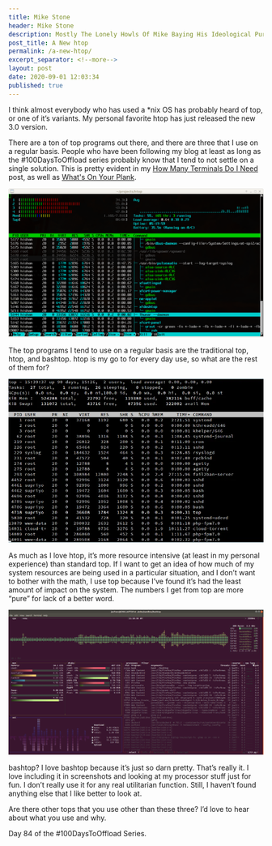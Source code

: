 ```yaml
---
title: Mike Stone
header: Mike Stone
description: Mostly The Lonely Howls Of Mike Baying His Ideological Purity At The Moon
post_title: A New htop
permalink: /a-new-htop/
excerpt_separator: <!--more-->
layout: post
date: 2020-09-01 12:03:34
published: true
---
```


I think almost everybody who has used a *nix OS has probably heard of top, or one of it’s variants. My personal favorite htop has just released the new 3.0 version.

<!--more-->

There are a ton of top programs out there, and there are three that I use on a regular basis. People who have been following my blog at least as long as the #100DaysToOffload series probably know that I tend to not settle on a single solution. This is pretty evident in my [How Many Terminals Do I Need](https://mikestone.me/how-many-terminals-do-i-need) post, as well as [What's On Your Plank](https://mikestone.me/whats-on-your-plank). 

![](/assets/images/auhFUpT.png)

The top programs I tend to use on a regular basis are the traditional top, htop, and bashtop. htop is my go to for every day use, so what are the rest of them for?

![](/assets/images/0NDWqaM.webp)

As much as I love htop, it’s more resource intensive (at least in my personal experience) than standard top. If I want to get an idea of how much of my system resources are being used in a particular situation, and I don’t want to bother with the math, I use top because I’ve found it’s had the least amount of impact on the system. The numbers I get from top are more “pure” for lack of a better word.

![](/assets/images/Vr1KAdx.png)

bashtop? I love bashtop because it’s just so darn pretty. That’s really it. I love including it in screenshots and looking at my processor stuff just for fun. I don’t really use it for any real utilitarian function. Still, I haven’t found anything else that I like better to look at.

Are there other tops that you use other than these three? I’d love to hear about what you use and why.

Day 84 of the #100DaysToOffload Series.
